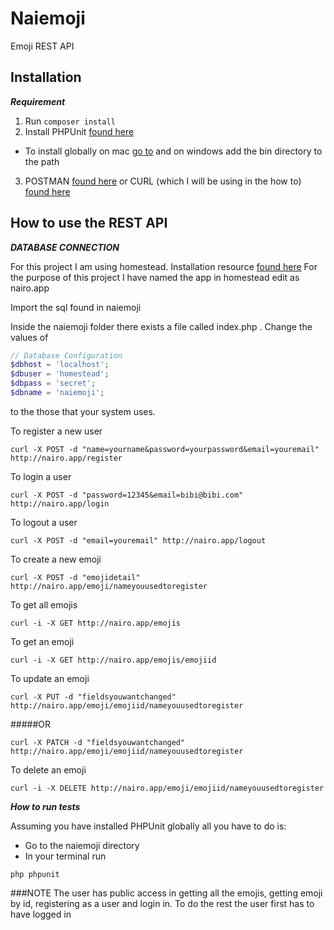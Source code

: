 # Naiemoji

Emoji REST API

## Installation

***Requirement***

1. Run ```composer install```
2. Install PHPUnit [found here](https://phpunit.de/)
- To install globally on mac [go to](https://allisterantosik.com/2014/01/08/installing-phpunit-on-osx-mavericks-via-composer/)
and on windows add the bin directory to the path
3. POSTMAN [found here](https://chrome.google.com/webstore/detail/postman/fhbjgbiflinjbdggehcddcbncdddomop?hl=en) or CURL (which I will be using in the how to) [found here](http://curl.haxx.se/libcurl/php/)

## How to use the REST API

***DATABASE CONNECTION***

For this project I am using homestead. Installation resource [found here](http://www.easylaravelbook.com/blog/2015/01/08/installing-and-configuring-homestead-2-dot-0-for-laravel-5/)
For the purpose of this project I have named the app in homestead edit as nairo.app


Import the sql found in naiemoji

Inside the naiemoji folder there exists a file called index.php . Change the values of

```php
// Database Configuration
$dbhost = 'localhost';
$dbuser = 'homestead';
$dbpass = 'secret';
$dbname = 'naiemoji';
```
to the those that your system uses.

To register a new user 

```curl -X POST -d "name=yourname&password=yourpassword&email=youremail" http://nairo.app/register```

To login a user

```curl -X POST -d "password=12345&email=bibi@bibi.com" http://nairo.app/login```

To logout a user

```curl -X POST -d "email=youremail" http://nairo.app/logout```

To create a new emoji

```curl -X POST -d "emojidetail" http://nairo.app/emoji/nameyouusedtoregister```

To get all emojis

```curl -i -X GET http://nairo.app/emojis```

To get an emoji

```curl -i -X GET http://nairo.app/emojis/emojiid```

To update an emoji

```curl -X PUT -d "fieldsyouwantchanged" http://nairo.app/emoji/emojiid/nameyouusedtoregister```

#####OR

```curl -X PATCH -d "fieldsyouwantchanged" http://nairo.app/emoji/emojiid/nameyouusedtoregister```

To delete an emoji

```curl -i -X DELETE http://nairo.app/emoji/emojiid/nameyouusedtoregister```

***How to run tests***

Assuming you have installed PHPUnit globally all you have
to do is:

- Go to the naiemoji directory
- In your terminal run 
```
php phpunit
```
###NOTE
The user has public access in getting all the emojis, getting emoji by id, registering as a user and login in.
To do the rest the user first has to have logged in
